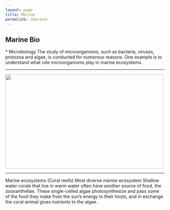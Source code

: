 ```yaml
---
layout: page
title: Marine
permalink: /marine/
---
```


<h2> Marine Bio</h2>
*
Microbiology
The study of microorganisms, such as bacteria, viruses, protozoa and algae, is conducted for numerous reasons. One example is to understand what role microorganisms play in marine ecosystems.
<hr>

<img src="oceanography.jpg" width="500px" height="300px">

<hr>

Marine ecosystems (Coral reefs)
Most diverse marine ecosystem 
Shallow water corals that live in warm water often have another source of food, the zooxanthellae. These single-celled algae photosynthesize and pass some of the food they make from the sun’s energy to their hosts, and in exchange the coral animal gives nutrients to the algae.
